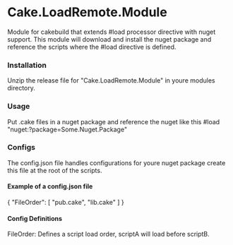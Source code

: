 # Cake.LoadRemote.Module
Module for cakebuild that extends #load processor directive with nuget support.
This module will download and install the nuget package and reference the scripts where the #load directive is defined.

### Installation
Unzip the release file for "Cake.LoadRemote.Module" in youre modules directory.

### Usage
Put .cake files in a nuget package and reference the nuget like this #load "nuget:?package=Some.Nuget.Package"

### Configs
The config.json file handles configurations for youre nuget package create this file at the root of the scripts.

#### Example of a config.json file
{
  "FileOrder": [
    "pub.cake",
    "lib.cake"
  ]
}

#### Config Definitions
FileOrder: Defines a script load order, scriptA will load before scriptB.
